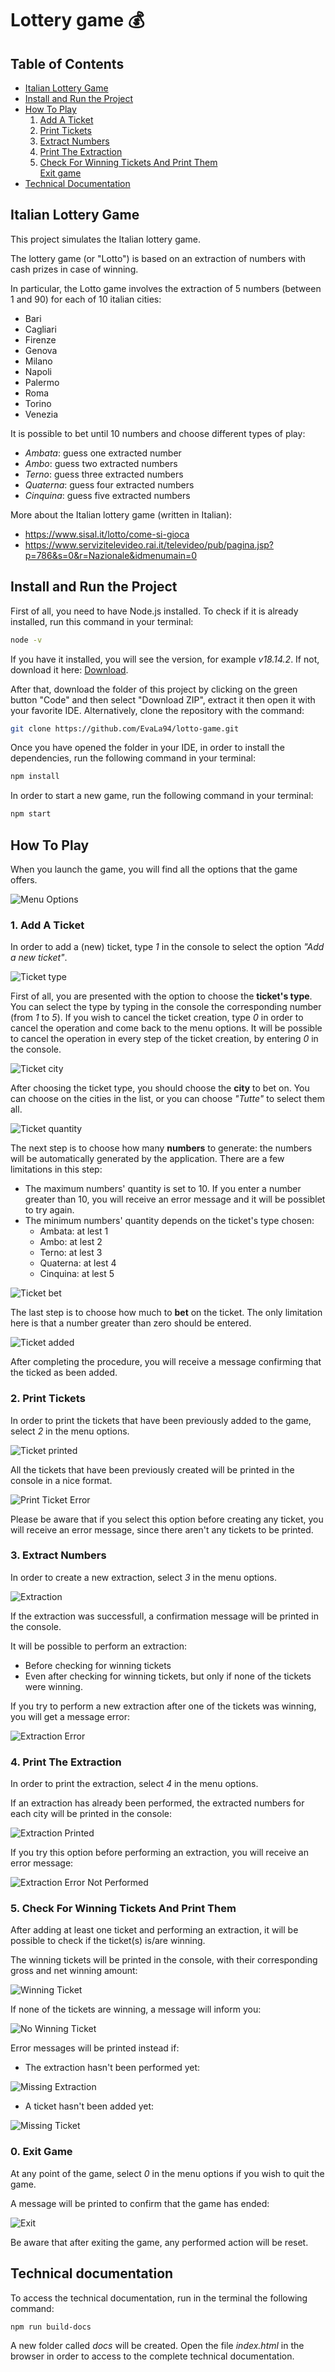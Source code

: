 # Lottery game :moneybag:

## Table of Contents

- [Italian Lottery Game](#italian-lottery-game)<br>
- [Install and Run the Project](#install-and-run-the-project)<br>
- [How To Play](#how-to-play)<br>
  1. [Add A Ticket](#1-add-a-ticket)<br>
  2. [Print Tickets](#2-print-tickets)<br>
  3. [Extract Numbers](#3-extract-numbers)<br>
  4. [Print The Extraction](#4-print-the-extraction)<br>
  5. [Check For Winning Tickets And Print Them](#5-check-for-winning-tickets-and-print-them)<br>
     [Exit game](#0-exit-game)<br>
- [Technical Documentation](#technical-documentation)

## Italian Lottery Game

This project simulates the Italian lottery game.

The lottery game (or "Lotto") is based on an extraction of numbers with cash prizes in case of winning.

In particular, the Lotto game involves the extraction of 5 numbers (between 1 and 90) for each of 10 italian cities:

- Bari
- Cagliari
- Firenze
- Genova
- Milano
- Napoli
- Palermo
- Roma
- Torino
- Venezia

It is possible to bet until 10 numbers and choose different types of play:

- _Ambata_: guess one extracted number
- _Ambo_: guess two extracted numbers
- _Terno_: guess three extracted numbers
- _Quaterna_: guess four extracted numbers
- _Cinquina_: guess five extracted numbers

More about the Italian lottery game (written in Italian):

- https://www.sisal.it/lotto/come-si-gioca
- https://www.servizitelevideo.rai.it/televideo/pub/pagina.jsp?p=786&s=0&r=Nazionale&idmenumain=0

## Install and Run the Project

First of all, you need to have Node.js installed.
To check if it is already installed, run this command in your terminal:

```sh
node -v
```

If you have it installed, you will see the version, for example _v18.14.2_. If not, download it here: [Download](https://nodejs.org/en/download/current).

After that, download the folder of this project by clicking on the green button "Code" and then select "Download ZIP", extract it then open it with your favorite IDE.
Alternatively, clone the repository with the command:

```sh
git clone https://github.com/EvaLa94/lotto-game.git
```

Once you have opened the folder in your IDE, in order to install the dependencies, run the following command in your terminal:

```sh
npm install
```

In order to start a new game, run the following command in your terminal:

```sh
npm start
```

## How To Play

When you launch the game, you will find all the options that the game offers.

![Menu Options](./img/menu-options.png)

### 1. Add A Ticket

In order to add a (new) ticket, type _1_ in the console to select the option _"Add a new ticket"_.

![Ticket type](./img/ticket-type.png)

First of all, you are presented with the option to choose the **ticket's type**. You can select the type by typing in the console the corresponding number (from _1_ to _5_). If you wish to cancel the ticket creation, type _0_ in order to cancel the operation and come back to the menu options. It will be possible to cancel the operation in every step of the ticket creation, by entering _0_ in the console.

![Ticket city](./img/ticket-city.png)

After choosing the ticket type, you should choose the **city** to bet on. You can choose on the cities in the list, or you can choose _"Tutte"_ to select them all.

![Ticket quantity](./img/ticket-quantity.png)

The next step is to choose how many **numbers** to generate: the numbers will be automatically generated by the application.
There are a few limitations in this step:

- The maximum numbers' quantity is set to 10. If you enter a number greater than 10, you will receive an error message and it will be possiblet to try again.
- The minimum numbers' quantity depends on the ticket's type chosen:
  - Ambata: at lest 1
  - Ambo: at lest 2
  - Terno: at lest 3
  - Quaterna: at lest 4
  - Cinquina: at lest 5

![Ticket bet](./img/ticket-bet.png)

The last step is to choose how much to **bet** on the ticket. The only limitation here is that a number greater than zero should be entered.

![Ticket added](./img/ticket-added.png)

After completing the procedure, you will receive a message confirming that the ticked as been added.

### 2. Print Tickets

In order to print the tickets that have been previously added to the game, select _2_ in the menu options.

![Ticket printed](./img/ticket-printed.png)

All the tickets that have been previously created will be printed in the console in a nice format.

![Print Ticket Error](./img/print-ticket-error.png)

Please be aware that if you select this option before creating any ticket, you will receive an error message, since there aren't any tickets to be printed.

### 3. Extract Numbers

In order to create a new extraction, select _3_ in the menu options.

![Extraction](./img/extraction.png)

If the extraction was successfull, a confirmation message will be printed in the console.

It will be possible to perform an extraction:

- Before checking for winning tickets
- Even after checking for winning tickets, but only if none of the tickets were winning.

If you try to perform a new extraction after one of the tickets was winning, you will get a message error:

![Extraction Error](./img/extraction-error.png)

### 4. Print The Extraction

In order to print the extraction, select _4_ in the menu options.

If an extraction has already been performed, the extracted numbers for each city will be printed in the console:

![Extraction Printed](./img/extraction-printed.png)

If you try this option before performing an extraction, you will receive an error message:

![Extraction Error Not Performed](./img/extraction-error-not-performed.png)

### 5. Check For Winning Tickets And Print Them

After adding at least one ticket and performing an extraction, it will be possible to check if the ticket(s) is/are winning.

The winning tickets will be printed in the console, with their corresponding gross and net winning amount:

![Winning Ticket](./img/winning-ticket.png)

If none of the tickets are winning, a message will inform you:

![No Winning Ticket](./img/no-winning-ticket.png)

Error messages will be printed instead if:

- The extraction hasn't been performed yet:

![Missing Extraction](./img/missing-extraction.png)

- A ticket hasn't been added yet:

![Missing Ticket](./img/missing-ticket.png)

### 0. Exit Game

At any point of the game, select _0_ in the menu options if you wish to quit the game.

A message will be printed to confirm that the game has ended:

![Exit](./img/exit.png)

Be aware that after exiting the game, any performed action will be reset.

## Technical documentation

To access the technical documentation, run in the terminal the following command:

```sh
npm run build-docs
```

A new folder called _docs_ will be created. Open the file _index.html_ in the browser in order to access to the complete technical documentation.
